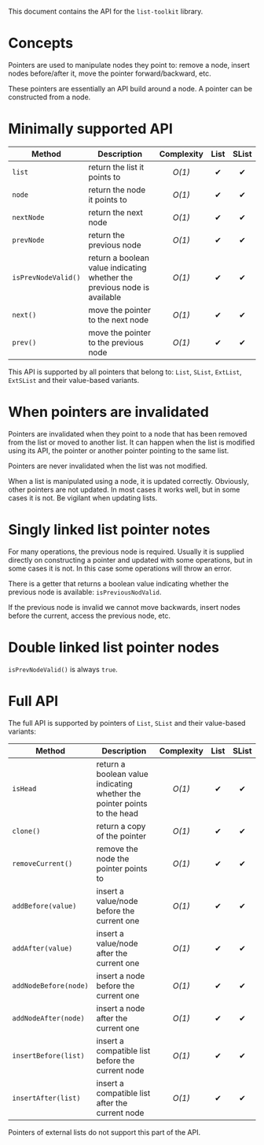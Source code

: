This document contains the API for the `list-toolkit` library.

# Concepts

Pointers are used to manipulate nodes they point to: remove a node, insert nodes before/after it, move the pointer forward/backward, etc.

These pointers are essentially an API build around a node. A pointer can be constructed from a node.

# Minimally supported API

| Method | Description | Complexity | List | SList |
|--------|-------------|:----------:|:----:|:-----:|
| `list` | return the list it points to | *O(1)* | ✔ | ✔ |
| `node` | return the node it points to | *O(1)* | ✔ | ✔ |
| `nextNode` | return the next node | *O(1)* | ✔ | ✔ |
| `prevNode` | return the previous node | *O(1)* | ✔ | ✔ |
| `isPrevNodeValid()` | return a boolean value indicating whether the previous node is available | *O(1)* | ✔ | ✔ |
| `next()` | move the pointer to the next node | *O(1)* | ✔ | ✔ |
| `prev()` | move the pointer to the previous node | *O(1)* | ✔ | ✔ |

This API is supported by all pointers that belong to: `List`, `SList`, `ExtList`, `ExtSList` and
their value-based variants.

# When pointers are invalidated

Pointers are invalidated when they point to a node that has been removed from the list or
moved to another list. It can happen when the list is modified using its API, the pointer or
another pointer pointing to the same list.

Pointers are never invalidated when the list was not modified.

When a list is manipulated using a node, it is updated correctly. Obviously, other pointers
are not updated. In most cases it works well, but in some cases it is not. Be vigilant when
updating lists.

# Singly linked list pointer notes

For many operations, the previous node is required. Usually it is supplied directly on
constructing a pointer and updated with some operations, but in some cases it is not.
In this case some operations will throw an error.

There is a getter that returns a boolean value indicating whether the previous node is available:
`isPreviousNodValid`.

If the previous node is invalid we cannot move backwards, insert nodes before the current, access the previous node, etc.

# Double linked list pointer nodes

`isPrevNodeValid()` is always `true`.

# Full API

The full API is supported by pointers of `List`, `SList` and their value-based variants:

| Method | Description | Complexity | List | SList |
|--------|-------------|:----------:|:----:|:-----:|
| `isHead` | return a boolean value indicating whether the pointer points to the head | *O(1)* | ✔ | ✔ |
| `clone()` | return a copy of the pointer | *O(1)* | ✔ | ✔ |
| `removeCurrent()` | remove the node the pointer points to | *O(1)* | ✔ | ✔ |
| `addBefore(value)` | insert a value/node before the current one | *O(1)* | ✔ | ✔ |
| `addAfter(value)` | insert a value/node after the current one | *O(1)* | ✔ | ✔ |
| `addNodeBefore(node)` | insert a node before the current one | *O(1)* | ✔ | ✔ |
| `addNodeAfter(node)` | insert a node after the current one | *O(1)* | ✔ | ✔ |
| `insertBefore(list)` | insert a compatible list before the current node | *O(1)* | ✔ | ✔ |
| `insertAfter(list)` | insert a compatible list after the current node | *O(1)* | ✔ | ✔ |

Pointers of external lists do not support this part of the API.
